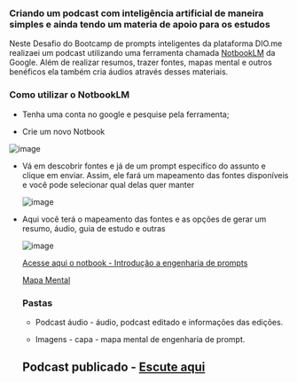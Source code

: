 ### Criando um podcast com inteligência artificial de maneira simples e ainda tendo um materia de apoio para os estudos
Neste Desafio do Bootcamp de prompts inteligentes da plataforma DIO.me realizaei um podcast utilizando uma ferramenta chamada [NotbookLM](https://notebooklm.google.com/) da Google. Além de realizar resumos, trazer fontes, mapas mental e outros benéficos ela também cria áudios através desses materiais.

### Como utilizar o NotbookLM

- Tenha uma conta no google e pesquise pela ferramenta;
  
- Crie um novo Notbook
  
![image](https://github.com/user-attachments/assets/344d05b1-70dd-44eb-b492-024c44da7b8d)

- Vá em descobrir fontes e já de um prompt especifíco do assunto e clique em enviar. Assim, ele fará um mapeamento das fontes disponíveis e você pode selecionar qual delas quer manter
  
  ![image](https://github.com/user-attachments/assets/c32af83c-0b82-4ea1-a8be-aeefeb749c6c)

- Aqui você terá o mapeamento das fontes e as opções de gerar um resumo, áudio, guia de estudo e outras
  
  ![image](https://github.com/user-attachments/assets/b7113bff-d757-4564-a362-c65e803d7f3a)

  [Acesse aqui o notbook - Introdução a engenharia de prompts](https://notebooklm.google.com/notebook/e75acb1c-42e8-464c-8b9c-0051b3f34ff4)

  [Mapa Mental](https://notebooklm.google.com/notebook/e75acb1c-42e8-464c-8b9c-0051b3f34ff4)

  ### Pastas

  - Podcast áudio - áudio, podcast editado e informações das edições.
 
  - Imagens - capa - mapa mental de engenharia de prompt.
 
  ## Podcast publicado - [Escute aqui](https://open.spotify.com/episode/1Ky7GPjzpizbWUlkwFCsmc?si=VdlKeBQqRIGxmzASSRw3FA)

